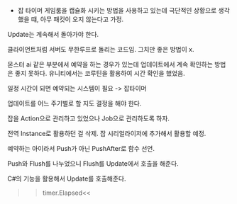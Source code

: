 * 잡 타이머
게임룸을 캡슐화 시키는 방법을 사용하고 있는데 극단적인 상황으로 생각했을 떄, 아무 패킷이 오지 않는다고 가정.

Update는 계속해서 돌아가야 한다. 

클라이언트처럼 서버도 무한루프로 돌리는 코드임. 그치만 좋은 방법이 x.



몬스터 ai 같은 부분에서 예약을 하는 경우가 있는데 업데이트에서 계속 확인하는 방법은 좋지 못하다. 유니티에서는 코루틴을 활용하여 시간 확인을 했었음. 

일정 시간이 되면 예약되는 시스템이 필요 -> 잡타이머

업데이트를 어느 주기별로 할 지도 결정을 해야 한다.


잡을 Action으로 관리하고 있었으나 Job으로 관리하도록 하자.

전역 Instance로 활용하던 걸 삭제. 잡 시리얼라이저에 추가해서 활용할 예정.

예약하는 아이라서 Push가 아닌 PushAfter로 함수 선언.


Push와 Flush를 나누었으니 Flush를 Update에서 호출을 해준다. 


C#의 기능을 활용해서 Update를 호출해준다. 
>>timer.Elapsed<<

